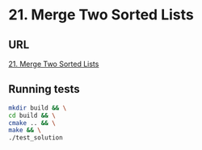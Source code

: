 # 21. Merge Two Sorted Lists

## URL

[21. Merge Two Sorted Lists](https://leetcode.com/problems/merge-two-sorted-lists/description/)

## Running tests

```bash
mkdir build && \
cd build && \
cmake .. && \
make && \
./test_solution
```